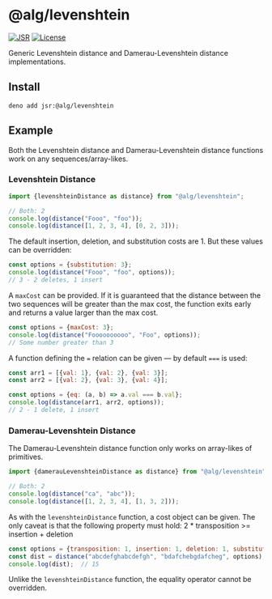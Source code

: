 # @alg/levenshtein

[![JSR](https://jsr.io/badges/@alg/levenshtein)](https://jsr.io/@alg/levenshtein)
[![License](https://img.shields.io/badge/MIT-green?label=license)](https://github.com/alg-js/levenshtein/blob/main/LICENSE)

Generic Levenshtein distance and Damerau-Levenshtein distance implementations.

## Install

```
deno add jsr:@alg/levenshtein
```

## Example

Both the Levenshtein distance and Damerau-Levenshtein distance functions work on
any sequences/array-likes.

### Levenshtein Distance

```javascript
import {levenshteinDistance as distance} from "@alg/levenshtein";

// Both: 2
console.log(distance("Fooo", "foo"));  
console.log(distance([1, 2, 3, 4], [0, 2, 3]));
```

The default insertion, deletion, and substitution costs are 1. But these values
can be overridden:

```javascript
const options = {substitution: 3};
console.log(distance("Fooo", "foo", options));
// 3 - 2 deletes, 1 insert
```

A `maxCost` can be provided. If it is guaranteed that the distance between the
two sequences will be greater than the max cost, the function exits early and
returns a value larger than the max cost.

```javascript
const options = {maxCost: 3};
console.log(distance("Foooooooooo", "Foo", options));
// Some number greater than 3
```

A function defining the `=` relation can be given — by default `===` is used:

```javascript
const arr1 = [{val: 1}, {val: 2}, {val: 3}];
const arr2 = [{val: 2}, {val: 3}, {val: 4}];

const options = {eq: (a, b) => a.val === b.val};
console.log(distance(arr1, arr2, options));
// 2 - 1 delete, 1 insert
```

### Damerau-Levenshtein Distance

The Damerau-Levenshtein distance function only works on array-likes of
primitives.

```javascript
import {damerauLevenshteinDistance as distance} from "@alg/levenshtein";

// Both: 2
console.log(distance("ca", "abc"));  
console.log(distance([1, 2, 3, 4], [1, 3, 2]));
```

As with the `levenshteinDistance` function, a cost object can be given.
The only caveat is that the following property must hold:
2 * transposition >= insertion + deletion

```javascript
const options = {transposition: 1, insertion: 1, deletion: 1, substitution: 2};
const dist = distance("abcdefghabcdefgh", "bdafchebgdafcheg", options);
console.log(dist);  // 15
```

Unlike the `levenshteinDistance` function, the equality operator cannot be
overridden.
